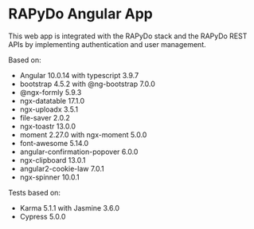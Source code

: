 # RAPyDo Angular App

This web app is integrated with the RAPyDo stack and the RAPyDo REST APIs by implementing authentication and user management.

Based on:

- Angular 10.0.14 with typescript 3.9.7
- bootstrap 4.5.2 with @ng-bootstrap 7.0.0
- @ngx-formly 5.9.3
- ngx-datatable 17.1.0
- ngx-uploadx 3.5.1
- file-saver 2.0.2
- ngx-toastr 13.0.0
- moment 2.27.0 with ngx-moment 5.0.0
- font-awesome 5.14.0
- angular-confirmation-popover 6.0.0
- ngx-clipboard 13.0.1
- angular2-cookie-law 7.0.1
- ngx-spinner 10.0.1

Tests based on:

- Karma 5.1.1 with Jasmine 3.6.0
- Cypress 5.0.0
